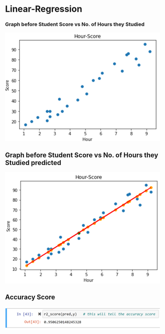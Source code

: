 # Linear-Regression

### Graph before Student Score vs No. of Hours they Studied

![](Images/Score_Hour.png)


## Graph before Student Score vs No. of Hours they Studied predicted
![](Images/Score_Hour_Predicted.png)


## Accuracy Score
![](Images/Accuracy_Score.png)

